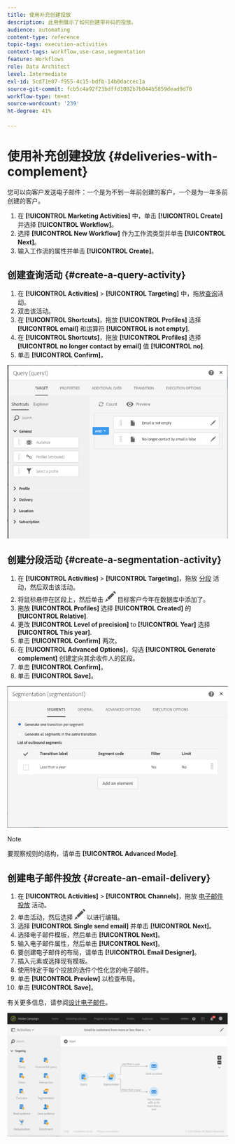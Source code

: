 ```yaml
---
title: 使用补充创建投放
description: 此用例展示了如何创建带补码的投放。
audience: automating
content-type: reference
topic-tags: execution-activities
context-tags: workflow,use-case,segmentation
feature: Workflows
role: Data Architect
level: Intermediate
exl-id: 5cd71e07-f955-4c15-bdfb-14b0daccec1a
source-git-commit: fcb5c4a92f23bdffd1082b7b044b5859dead9d70
workflow-type: tm+mt
source-wordcount: '239'
ht-degree: 41%

---
```


# 使用补充创建投放 {#deliveries-with-complement}

您可以向客户发送电子邮件：一个是为不到一年前创建的客户，一个是为一年多前创建的客户。

1. 在 **[!UICONTROL Marketing Activities]** 中，单击 **[!UICONTROL Create]** 并选择 **[!UICONTROL Workflow]**。
1. 选择 **[!UICONTROL New Workflow]** 作为工作流类型并单击 **[!UICONTROL Next]**。
1. 输入工作流的属性并单击 **[!UICONTROL Create]**。

## 创建查询活动 {#create-a-query-activity}

1. 在 **[!UICONTROL Activities]** > **[!UICONTROL Targeting]** 中，拖放[查询](../../automating/using/query.md)活动。
1. 双击该活动。
1. 在 **[!UICONTROL Shortcuts]**，拖放 **[!UICONTROL Profiles]** 选择 **[!UICONTROL email]** 和运算符 **[!UICONTROL is not empty]**.
1. 在 **[!UICONTROL Shortcuts]**，拖放 **[!UICONTROL Profiles]** 选择 **[!UICONTROL no longer contact by email]** 值 **[!UICONTROL no]**.
1. 单击 **[!UICONTROL Confirm]**。

![](assets/wf-complement-query.png)

## 创建分段活动 {#create-a-segmentation-activity}

1. 在 **[!UICONTROL Activities]** > **[!UICONTROL Targeting]**，拖放 [分段](../../automating/using/segmentation.md) 活动，然后双击该活动。
1. 将鼠标悬停在区段上，然后单击 ![](assets/edit_darkgrey-24px.png) 目标客户今年在数据库中添加了。
1. 拖放 **[!UICONTROL Profiles]** 选择 **[!UICONTROL Created]** 的 **[!UICONTROL Relative]**.
1. 更改 **[!UICONTROL Level of precision]** to **[!UICONTROL Year]** 选择 **[!UICONTROL This year]**.
1. 单击 **[!UICONTROL Confirm]** 两次。
1. 在 **[!UICONTROL Advanced Options]**，勾选 **[!UICONTROL Generate complement]** 创建定向其余收件人的区段。
1. 单击 **[!UICONTROL Confirm]**。
1. 单击 **[!UICONTROL Save]**。

![](assets/wf-complement-segmentation.png)

>[!NOTE]
>
>要观察规则的结构，请单击 **[!UICONTROL Advanced Mode]**.

## 创建电子邮件投放 {#create-an-email-delivery}

1. 在 **[!UICONTROL Activities]** > **[!UICONTROL Channels]**，拖放 [电子邮件投放](../../automating/using/email-delivery.md) 活动。
1. 单击活动，然后选择 ![](assets/edit_darkgrey-24px.png) 以进行编辑。
1. 选择 **[!UICONTROL Single send email]** 并单击 **[!UICONTROL Next]**。
1. 选择电子邮件模板，然后单击 **[!UICONTROL Next]**。
1. 输入电子邮件属性，然后单击 **[!UICONTROL Next]**。
1. 要创建电子邮件的布局，请单击 **[!UICONTROL Email Designer]**。
1. 插入元素或选择现有模板。
1. 使用特定于每个投放的选件个性化您的电子邮件。
1. 单击 **[!UICONTROL Preview]** 以检查布局。
1. 单击 **[!UICONTROL Save]**。

有关更多信息，请参阅[设计电子邮件](../../designing/using/designing-from-scratch.md#designing-an-email-content-from-scratch)。

![](assets/wf-deliveries-with-a-complement.png)
